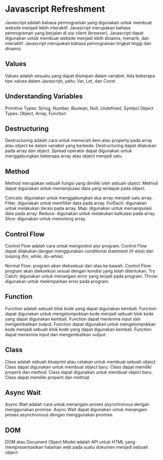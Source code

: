 # Javascript Refreshment

Javascript adalah bahasa pemrograman yang digunakan untuk membuat website menjadi lebih interaktif. Javascript merupakan bahasa pemrograman yang berjalan di sisi client (browser). Javascript dapat digunakan untuk membuat website menjadi lebih dinamis, menarik, dan interaktif. Javascript merupakan bahasa pemrograman tingkat tinggi dan dinamis. 

## Values

Values adalah sesuatu yang dapat disimpan dalam variabel. Ada beberapa tipe values dalam Javascript, yaitu:
Var, Let, dan Const

## Understanding Variables

Primitive Types: String, Number, Boolean, Null, Undefined, Symbol
Object Types: Object, Array, Function

## Destructuring

Destructuring adalah cara untuk memecah item atau property pada array atau object ke dalam variabel yang berbeda. Destructuring dapat dilakukan pada array dan object. Spread operator dapat digunakan untuk menggabungkan beberapa array atau object menjadi satu.

## Method

Method merupakan sebuah fungsi yang dimiliki oleh sebuah object. Method dapat digunakan untuk memanipulasi data yang terdapat pada object. 

Concats: digunakan untuk menggabungkan dua array menjadi satu array.
Filter: digunakan untuk memfilter data pada array.
ForEach: digunakan untuk melakukan iterasi pada array.
Map: digunakan untuk memanipulasi data pada array.
Reduce: digunakan untuk melakukan kalkulasi pada array.
Slice: digunakan untuk memotong array.

## Control Flow

Control Flow adalah cara untuk mengontrol alur program. Control Flow dapat dilakukan dengan menggunakan conditional statement (if-else) dan looping (for, while, do-while).

Normal Flow: program akan dieksekusi dari atas ke bawah.
Control Flow: program akan dieksekusi sesuai dengan kondisi yang telah ditentukan.
Try Catch: digunakan untuk menangani error yang terjadi pada program.
Throw: digunakan untuk melemparkan error pada program.

## Function

Function adalah sebuah blok kode yang dapat digunakan kembali. Function dapat digunakan untuk mengelompokkan kode menjadi sebuah blok kode yang dapat digunakan kembali. Function dapat menerima input dan mengembalikan output. Function dapat digunakan untuk mengelompokkan kode menjadi sebuah blok kode yang dapat digunakan kembali. Function dapat menerima input dan mengembalikan output.

## Class

Class adalah sebuah blueprint atau cetakan untuk membuat sebuah object. Class dapat digunakan untuk membuat object baru. Class dapat memiliki properti dan method. Class dapat digunakan untuk membuat object baru. Class dapat memiliki properti dan method.

## Async Wait

Async Wait adalah cara untuk menangani proses asynchronous dengan menggunakan promise. Async Wait dapat digunakan untuk menangani proses asynchronous dengan menggunakan promise. 

## DOM

DOM atau Document Object Model adalah API untuk HTML yang mempresentasikan halaman web pada suatu dokumen menjadi sebuah object